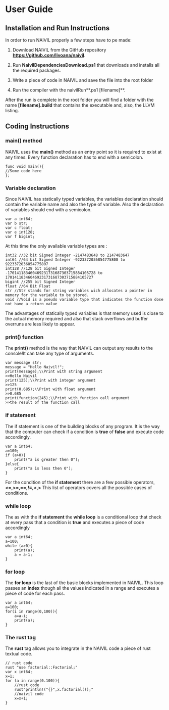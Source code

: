 # User Guide

## Installation and Run Instructions

In order to run NAIVIL properly a few steps have to pe made:

1.  Download NAIVIL from the GitHub repository
    **https://github.com/livoana/naivil**.

2.  Run **NaivilDependenciesDownload.ps1** that downloads and installs
    all the required packages.

3.  Write a piece of code in NAIVIL and save the file into the root
    folder

4.  Run the compiler with the naivilRun**.ps1 \[filename\]**.

After the run is complete in the root folder you will find a folder with
the name **\[filename\].build** that contains the executable and, also,
the LLVM listing.

## Coding Instructions

### **main()** method

NAIVIL uses the **main()** method as an entry point so it is required to
exist at any times. Every function declaration has to end with a
semicolon.

``` {.objectivec language="C"}
func void main(){
//Some code here
};
```

### Variable declaration

Since NAIVIL has statically typed variables, the variables declaration
should contain the variable name and also the type of variable. Also the
declaration of variables should end with a semicolon.

``` {.objectivec language="C"}
var a int64;
var b str;
var c float;
var e int128;
var f bigint;
```

At this time the only available variable types are :

``` {.objectivec language="C"}
int32 //32 bit Signed Integer -2147483648 to 2147483647
int64 //64 bit Signed Integer -9223372036854775808 to 9223372036854775807
int128 //128 bit Signed Integer -170141183460469231731687303715884105728 to 170141183460469231731687303715884105727
bigint //255 bit Signed Integer
float //64 Bit Float
str //Str stands for string variables wich allocates a pointer in memory for the variable to be stored.
void //Void is a pseudo variable type that indicates the function dose not have a return value
```

The advantages of statically typed variables is that memory used is
close to the actual memory required and also that stack overflows and
buffer overruns are less likely to appear.

### **print()** function

The **print()** method is the way that NAIVIL can output any results to
the console!It can take any type of arguments.

``` {.objectivec language="C"}
var message str;
message = "Hello Naivil!";
print(message);\\Print with string argument
>>Hello Naivil
print(125);\\Print with integer argument
>>125
print(0.685);\\Print with float argument
>>0.685
print(function(245);\\Print with function call argument
>>the result of the function call
```

### **if statement** 

The if statement is one of the building blocks of any program. It is the
way that the computer can check if a condition is **true** of **false**
and execute code accordingly.

``` {.objectivec language="C"}
var a int64;
a=100;
if (a>0){
    print("a is greater then 0");
}else{
    print("a is less then 0");
}
```

For the condition of the **if statement** there are a few possible
operators, **\<=,\>=,==,!=,\<,\>** This list of operators covers all the
possible cases of conditions.

### **while loop** 

The as with the **if statement** the **while loop** is a conditional
loop that check at every pass that a condition is **true** and executes
a piece of code accordingly

``` {.objectivec language="C"}
var a int64;
a=100;
while (a>0){
    print(a);
    a = a-1;
}
```

### **for loop** 

The **for loop** is the last of the basic blocks implemented in NAIVIL.
This loop passes an **index** though all the values indicated in a range
and executes a piece of code for each pass.

``` {.objectivec language="C"}
var a int64;
a=100;
for(i in range(0,100)){
    a=a-i;
    print(a);
}
```

### The **rust** tag 

The **rust** tag allows you to integrate in the NAIVIL code a piece of
rust textual code.

``` {.objectivec language="C"}
// rust code
rust "use factorial::Factorial;"
var x int64;
x=1;
for (a in range(0.100)){
    //rust code
    rust"println!("{}",x.factorial());"
    //naivil code
    x=x+1;
}
```
